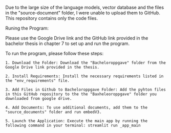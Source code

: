 Due to the large size of the language models, vector database and the files in the "source-document" folder, I were unable to upload them to GitHub.
This repository contains only the code files.

Runing the Program: 

Please use the Google Drive link and the GitHub link provided in the bachelor thesis in chapter 7 to set up and run the program. 

To run the program, please follow these steps:

    1. Download the Folder: Download the "Bacheloroppgave" folder from the Google Drive link provided in the thesis.
    
    2. Install Requirements: Install the necessary requirements listed in the "env_requirements" file.
    
    3. Add Files in Github to Bacheloroppgave Folder: Add the pyhton files in this GitHub repository to the the "Baxheleoroppgave" folder you downloaded from google drive.
    
    4. Add Documents: To use additional documents, add them to the "source_documents" folder and run embedV3.
    
    5. Launch the Application: Execute the main app by running the following command in your terminal: streamlit run _app_main

